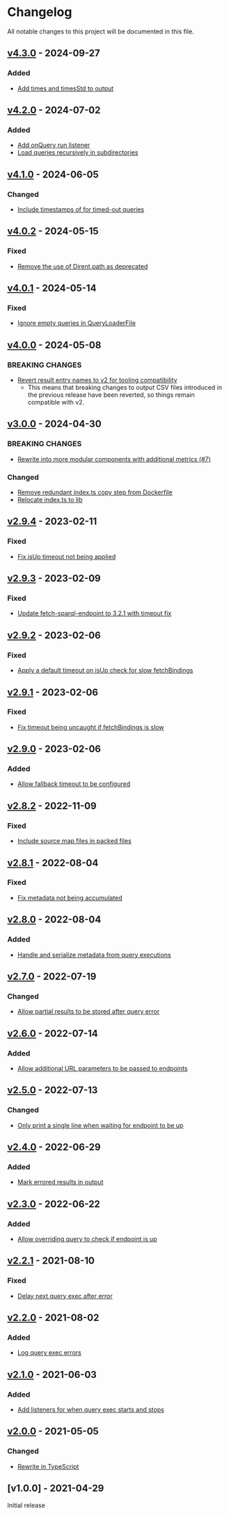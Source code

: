 # Changelog
All notable changes to this project will be documented in this file.

<a name="v4.3.0"></a>
## [v4.3.0](https://github.com/comunica/sparql-benchmark-runner.js/compare/v4.2.0...v4.3.0) - 2024-09-27

### Added
* [Add times and timesStd to output](https://github.com/comunica/sparql-benchmark-runner.js/commit/c11a13f7d2350473c88a31a3bef636e1e06c910b)

<a name="v4.2.0"></a>
## [v4.2.0](https://github.com/comunica/sparql-benchmark-runner.js/compare/v4.1.0...v4.2.0) - 2024-07-02

### Added
* [Add onQuery run listener](https://github.com/comunica/sparql-benchmark-runner.js/commit/ebffa577f2dbea81c618765097ffc85256e5021e)
* [Load queries recursively in subdirectories](https://github.com/comunica/sparql-benchmark-runner.js/commit/31a4582b9b9f4553b3c8a69e346e40e54ed3e19a)

<a name="v4.1.0"></a>
## [v4.1.0](https://github.com/comunica/sparql-benchmark-runner.js/compare/v4.0.2...v4.1.0) - 2024-06-05

### Changed
* [Include timestamps of for timed-out queries](https://github.com/comunica/sparql-benchmark-runner.js/commit/902ca9f9178bb9ad8177e731d9682ae8d6ce4a07)

<a name="v4.0.2"></a>
## [v4.0.2](https://github.com/comunica/sparql-benchmark-runner.js/compare/v4.0.1...v4.0.2) - 2024-05-15

### Fixed
* [Remove the use of Dirent.path as deprecated](https://github.com/comunica/sparql-benchmark-runner.js/commit/916dbf67ff3c7bc7c8c115f7c94eba5f9f98ede0)

<a name="v4.0.1"></a>
## [v4.0.1](https://github.com/comunica/sparql-benchmark-runner.js/compare/v4.0.0...v4.0.1) - 2024-05-14

### Fixed
* [Ignore empty queries in QueryLoaderFile](https://github.com/comunica/sparql-benchmark-runner.js/commit/43b25f9dfe349b2dcb2e11865acb9b027c12d3d1)

<a name="v4.0.0"></a>
## [v4.0.0](https://github.com/comunica/sparql-benchmark-runner.js/compare/v3.0.0...v4.0.0) - 2024-05-08

### BREAKING CHANGES
* [Revert result entry names to v2 for tooling compatibility](https://github.com/comunica/sparql-benchmark-runner.js/commit/76d4ea42d16a8af75be3e5d28e1b4fc1086e431a)
    * This means that breaking changes to output CSV files introduced in the previous release have been reverted, so things remain compatible with v2.

<a name="v3.0.0"></a>
## [v3.0.0](https://github.com/comunica/sparql-benchmark-runner.js/compare/v2.9.4...v3.0.0) - 2024-04-30

### BREAKING CHANGES
* [Rewrite into more modular components with additional metrics (#7)](https://github.com/comunica/sparql-benchmark-runner.js/commit/8fd9b182b57a9d3a042d5bb57fccf5943ae4b4de)

### Changed
* [Remove redundant index.ts copy step from Dockerfile](https://github.com/comunica/sparql-benchmark-runner.js/commit/a62d388d7fb7aab1d88cc2b73961d44e03d04bde)
* [Relocate index.ts to lib](https://github.com/comunica/sparql-benchmark-runner.js/commit/ba88f8a06567a437f0bbb2fcf205f0057ae1c1d3)

<a name="v2.9.4"></a>
## [v2.9.4](https://github.com/comunica/sparql-benchmark-runner.js/compare/v2.9.3...v2.9.4) - 2023-02-11

### Fixed
* [Fix isUp timeout not being applied](https://github.com/comunica/sparql-benchmark-runner.js/commit/f927bfecc5f6f74fcfb4086dde3067e47241d4d0)

<a name="v2.9.3"></a>
## [v2.9.3](https://github.com/comunica/sparql-benchmark-runner.js/compare/v2.9.2...v2.9.3) - 2023-02-09

### Fixed
* [Update fetch-sparql-endpoint to 3.2.1 with timeout fix](https://github.com/comunica/sparql-benchmark-runner.js/commit/943a47d4d31bc9b146b4c538cf5f6e8cff034e72)

<a name="v2.9.2"></a>
## [v2.9.2](https://github.com/comunica/sparql-benchmark-runner.js/compare/v2.9.1...v2.9.2) - 2023-02-06

### Fixed
* [Apply a default timeout on isUp check for slow fetchBindings](https://github.com/comunica/sparql-benchmark-runner.js/commit/6139b8396cddae05a4a9c90b31330b6d6de60f98)

<a name="v2.9.1"></a>
## [v2.9.1](https://github.com/comunica/sparql-benchmark-runner.js/compare/v2.9.0...v2.9.1) - 2023-02-06

### Fixed
* [Fix timeout being uncaught if fetchBindings is slow](https://github.com/comunica/sparql-benchmark-runner.js/commit/10b3427148fc7113955ed7a806bddffdf8375202)

<a name="v2.9.0"></a>
## [v2.9.0](https://github.com/comunica/sparql-benchmark-runner.js/compare/v2.8.2...v2.9.0) - 2023-02-06

### Added
* [Allow fallback timeout to be configured](https://github.com/comunica/sparql-benchmark-runner.js/commit/3e8caea5277193df714df2ca6dc70bcf37f09eac)

<a name="v2.8.2"></a>
## [v2.8.2](https://github.com/comunica/sparql-benchmark-runner.js/compare/v2.8.1...v2.8.2) - 2022-11-09

### Fixed
* [Include source map files in packed files](https://github.com/comunica/sparql-benchmark-runner.js/commit/14036142200fe7865f33fd2ba9c410b1aeba0022)

<a name="v2.8.1"></a>
## [v2.8.1](https://github.com/comunica/sparql-benchmark-runner.js/compare/v2.8.0...v2.8.1) - 2022-08-04

### Fixed
* [Fix metadata not being accumulated](https://github.com/comunica/sparql-benchmark-runner.js/commit/3ed192dfb5e640fe12814d5beaf0ab151594cfde)

<a name="v2.8.0"></a>
## [v2.8.0](https://github.com/comunica/sparql-benchmark-runner.js/compare/v2.7.0...v2.8.0) - 2022-08-04

### Added
* [Handle and serialize metadata from query executions](https://github.com/comunica/sparql-benchmark-runner.js/commit/370f3ed611b2389cc4869d733c1daeb91f84a805)

<a name="v2.7.0"></a>
## [v2.7.0](https://github.com/comunica/sparql-benchmark-runner.js/compare/v2.6.0...v2.7.0) - 2022-07-19

### Changed
* [Allow partial results to be stored after query error](https://github.com/comunica/sparql-benchmark-runner.js/commit/0c7197f44cc96b7c016b14ec4349bc54c967cc3a)

<a name="v2.6.0"></a>
## [v2.6.0](https://github.com/comunica/sparql-benchmark-runner.js/compare/v2.5.0...v2.6.0) - 2022-07-14

### Added
* [Allow additional URL parameters to be passed to endpoints](https://github.com/comunica/sparql-benchmark-runner.js/commit/77a578990eaa6a4e7b0c6bd8714b9a55bde4a439)

<a name="v2.5.0"></a>
## [v2.5.0](https://github.com/comunica/sparql-benchmark-runner.js/compare/v2.4.0...v2.5.0) - 2022-07-13

### Changed
* [Only print a single line when waiting for endpoint to be up](https://github.com/comunica/sparql-benchmark-runner.js/commit/25406e2689712f8a501ec4ee353e0f18728093d4)

<a name="v2.4.0"></a>
## [v2.4.0](https://github.com/comunica/sparql-benchmark-runner.js/compare/v2.3.0...v2.4.0) - 2022-06-29

### Added
* [Mark errored results in output](https://github.com/comunica/sparql-benchmark-runner.js/commit/f5f72e543060fa0610fb8fc8304e0e50d9a8f351)

<a name="v2.3.0"></a>
## [v2.3.0](https://github.com/comunica/sparql-benchmark-runner.js/compare/v2.2.1...v2.3.0) - 2022-06-22

### Added
* [Allow overriding query to check if endpoint is up](https://github.com/comunica/sparql-benchmark-runner.js/commit/29a84d9adf7c639a21d8eeedba1988e0fdb889f3)

<a name="v2.2.1"></a>
## [v2.2.1](https://github.com/comunica/sparql-benchmark-runner.js/compare/v2.2.0...v2.2.1) - 2021-08-10

### Fixed
* [Delay next query exec after error](https://github.com/comunica/sparql-benchmark-runner.js/commit/516af7c3d7c7636e3c7bdac7f7d8816ac59b452c)

<a name="v2.2.0"></a>
## [v2.2.0](https://github.com/comunica/sparql-benchmark-runner.js/compare/v2.1.0...v2.2.0) - 2021-08-02

### Added
* [Log query exec errors](https://github.com/comunica/sparql-benchmark-runner.js/commit/9d619f6a88773cac13354aed0865739f15362a21)

<a name="v2.1.0"></a>
## [v2.1.0](https://github.com/comunica/sparql-benchmark-runner.js/compare/v2.0.0...v2.1.0) - 2021-06-03

### Added
* [Add listeners for when query exec starts and stops](https://github.com/comunica/sparql-benchmark-runner.js/commit/1ccfc94cb879254a26dc73360ef0d6da739475c4)

<a name="v2.0.0"></a>
## [v2.0.0](https://github.com/comunica/sparql-benchmark-runner.js/compare/v1.0.1...v2.0.0) - 2021-05-05

### Changed
* [Rewrite in TypeScript](https://github.com/comunica/sparql-benchmark-runner.js/commit/f006723c7c915272347813e2bce7f0e637a9209a)

<a name="v1.0.0"></a>
## [v1.0.0] - 2021-04-29

Initial release
